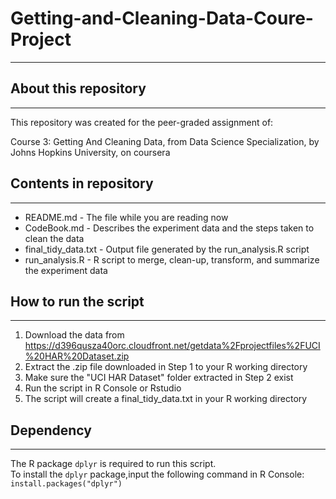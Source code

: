 # Getting-and-Cleaning-Data-Coure-Project
---------------------------
## About this repository
---------------------------
This repository was created for the peer-graded assignment of:

Course 3: Getting And Cleaning Data, from Data Science Specialization, by Johns Hopkins University, on coursera

## Contents in repository
--------------------------
* README.md             - The file while you are reading now  
* CodeBook.md           - Describes the experiment data and the steps taken to clean the data  
* final_tidy_data.txt   - Output file generated by the run_analysis.R script  
* run_analysis.R        - R script to merge, clean-up, transform, and summarize the experiment data  

## How to run the script
--------------------------
1. Download the data from https://d396qusza40orc.cloudfront.net/getdata%2Fprojectfiles%2FUCI%20HAR%20Dataset.zip  
2. Extract the .zip file downloaded in Step 1 to your R working directory  
3. Make sure the "UCI HAR Dataset" folder extracted in Step 2 exist   
4. Run the script in R Console or Rstudio 
5. The script will create a final_tidy_data.txt in your R working directory  

## Dependency
--------------------------
The R package `dplyr` is required to run this script.  
To install the `dplyr` package,input the following command in R Console:  
    `install.packages("dplyr")`  

